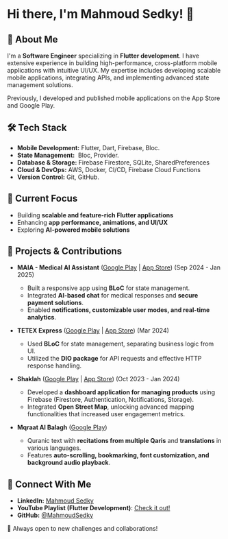 # Hi there, I'm Mahmoud Sedky! 👋

## 🚀 About Me

I'm a **Software Engineer** specializing in **Flutter development**. I have extensive experience in building high-performance, cross-platform mobile applications with intuitive UI/UX. My expertise includes developing scalable mobile applications, integrating APIs, and implementing advanced state management solutions.

Previously, I developed and published mobile applications on the App Store and Google Play.

## 🛠️ Tech Stack

- **Mobile Development:** Flutter, Dart, Firebase, Bloc.
- **State Management:**  Bloc, Provider.
- **Database & Storage:** Firebase Firestore, SQLite, SharedPreferences
- **Cloud & DevOps:** AWS, Docker, CI/CD, Firebase Cloud Functions
- **Version Control:** Git, GitHub.

## 🎯 Current Focus

- Building **scalable and feature-rich Flutter applications**
- Enhancing **app performance, animations, and UI/UX**
- Exploring **AI-powered mobile solutions**

## 📌 Projects & Contributions

- **MAIA - Medical AI Assistant** ([Google Play](https://play.google.com/store/apps/details?id=com.maiausers1.app) | [App Store](https://apps.apple.com/us/app/maia-medical-ai-assistant/id6738157206)) (Sep 2024 - Jan 2025)

  - Built a responsive app using **BLoC** for state management.
  - Integrated **AI-based chat** for medical responses and **secure payment solutions**.
  - Enabled **notifications, customizable user modes, and real-time analytics**.

- **TETEX Express** ([Google Play](https://play.google.com/store/apps/details?id=com.tetex.app) | [App Store](https://apps.apple.com/eg/app/tetex/id6497331317)) (Mar 2024)

  - Used **BLoC** for state management, separating business logic from UI.
  - Utilized the **DIO package** for API requests and effective HTTP response handling.

- **Shaklah** ([Google Play](https://play.google.com/store/apps/details?id=com.shaklah.app) | [App Store](https://apps.apple.com/sa/app/shaklah/id6477922336)) (Oct 2023 - Jan 2024)

  - Developed a **dashboard application for managing products** using Firebase (Firestore, Authentication, Notifications, Storage).
  - Integrated **Open Street Map**, unlocking advanced mapping functionalities that increased user engagement metrics.

- **Mqraat Al Balagh** ([Google Play](https://play.google.com/store/apps/details?id=com.ayat.app))

  - Quranic text with **recitations from multiple Qaris** and **translations** in various languages.
  - Features **auto-scrolling, bookmarking, font customization, and background audio playback**.



## 📢 Connect With Me

- **LinkedIn:** [Mahmoud Sedky](https://www.linkedin.com/in/mahmoud-sedky-88990921a/)
- **YouTube Playlist (Flutter Development)**: [Check it out!](https://youtube.com/playlist?list=PL5eweEH2MM8YLn1N_grU-8f_XQgAW2Y_Y\&si=ruAyxDAGdJYbaQkL)
- **GitHub:** [@MahmoudSedky](https://github.com/MahmoudSedky)

🚀 Always open to new challenges and collaborations!

